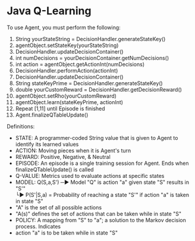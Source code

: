 # Java Q-Learning

To use Agent, you must perform the following:<br>
1.    String yourStateString = DecisionHandler.generateStateKey()
2.   agentObject.setStateKey(yourStateString)
3.  DecisionHandler.updateDecisionContainer()
4.   int numDecisions = yourDecisionContainer.getNumDecisions()
5.    int action = agentObject.getActionInt(numDecisions)
6.   DecisionHandler.performAction(actionInt)
7.  DecisionHandler.updateDecisionContainer()
8. String stateKeyPrime = DecisionHandler.generateStateKey()
9.  double yourCustomReward = DecisionHandler.getDecisionReward()
10.   agentObject.setRho(yourCustomReward)
11.    agentObject.learn(stateKeyPrime, actionInt)
12. Repeat [1,11] until Episode is finished
13. Agent.finalizeQTableUpdate()

Definitions:
* STATE: A programmer-coded String value that is given to Agent to identify its learned values
* ACTION: Moving pieces when it is Agent's turn
* REWARD: Positive, Negative, & Neutral
* EPISODE: An episode is a single training session for Agent. Ends when finalizeQTableUpdate() is called
* Q-VALUE: Metrics used to evaluate actions at specific states
* MODEL: Q(S,a,S') ─► Model "Q" is action "a" given state "S" results in "S'"<br>└► P(S'|S,a) = Probability of reaching a state "S'" if action "a" is taken in state "S"
* "A" is the set of all possible actions
* "A(s)" defines the set of actions that can be taken while in state "S"
* POLICY: A mapping from "S" to "a"; a solution to the Markov decision process. Indicates
* action "a" is to be taken while in state "S"